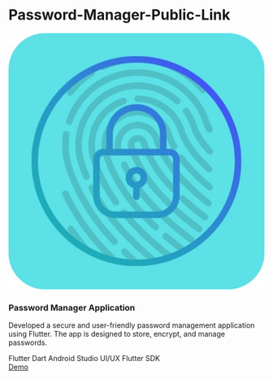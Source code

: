 # Password-Manager-Public-Link
<div class="about-image">
                    <img src="playstore.png" alt="Himanshu Saini">
                </div>
<div class="project-info">
                        <h3>Password Manager Application</h3>
                        <p>Developed a secure and user-friendly password management application using Flutter. The app is designed to store, encrypt, and manage passwords.</p>
                        <div class="project-tech">
                            <span class="tech-tag">Flutter</span>
                            <span class="tech-tag">Dart</span>
                            <span class="tech-tag">Android Studio</span>
                            <span class="tech-tag">UI/UX</span>
                            <span class="tech-tag">Flutter SDK</span>
                        </div>
                        <div class="project-links">
                            <a href="https://play.google.com/store/apps/details?id=com.hstechsolution.password_manager" class="btn">Demo</a>
                        </div>
                    </div>
